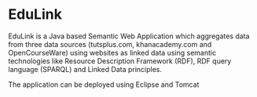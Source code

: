 # EduLink

EduLink is a Java based Semantic Web Application which aggregates data from three data sources (tutsplus.com, khanacademy.com and OpenCourseWare) using websites as linked data using semantic technologies like Resource Description Framework (RDF), RDF query language (SPARQL) and Linked Data principles.

The application can be deployed using Eclipse and Tomcat
